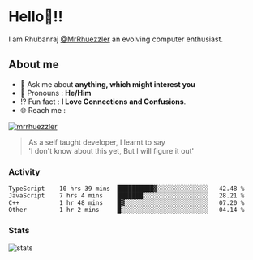 
  
  
# Hello:wave:!!
I am Rhubanraj [@MrRhuezzler](https://github.com/MrRhuezzler) an evolving computer enthusiast.

## About me
<!-- - :sparkles: I'm currently working on [**de-viz**](https://github.com/MrRhuezzler/de-viz) -->
<!-- - :sparkles: Previously worked in [**Journal Management System**](https://manuscript.psgtech.ac.in) -->
<!-- - :book: I'm currently learning **Microservices Architecture** -->
- :speech_balloon: Ask me about **anything, which might interest you**
- :man: Pronouns : **He/Him**
- :interrobang: Fun fact : **I Love Connections and Confusions**.
- :globe_with_meridians: Reach me :  
  
[![mrrhuezzler](https://img.shields.io/badge/LinkedIn-0077B5?style=for-the-badge&logo=linkedin&logoColor=white)](https://www.linkedin.com/in/mrrhuezzler/)
<!--
### Interesting things, I found :bangbang:
-->
<!--
## Skills

## Drop a, Hi !
-->

<!-- 
Quotes
>  Always we overestimate the amount of work we can do in a day,  
>  and underestimate the amount we can do in our lifetime.
-->

> As a self taught developer, I learnt to say  
> 'I don't know about this yet, But I will figure it out'

### Activity
<!--START_SECTION:waka-->

```text
TypeScript    10 hrs 39 mins  ██████████▓░░░░░░░░░░░░░░   42.48 %
JavaScript    7 hrs 4 mins    ███████░░░░░░░░░░░░░░░░░░   28.21 %
C++           1 hr 48 mins    █▓░░░░░░░░░░░░░░░░░░░░░░░   07.20 %
Other         1 hr 2 mins     █░░░░░░░░░░░░░░░░░░░░░░░░   04.14 %
```

<!--END_SECTION:waka-->

### Stats
![stats](https://github-readme-streak-stats.herokuapp.com/?user=MrRhuezzler)
